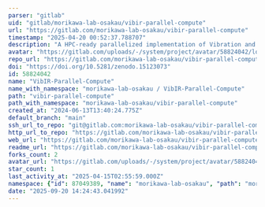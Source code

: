 ```yaml
---
parser: "gitlab"
uid: "gitlab/morikawa-lab-osakau/vibir-parallel-compute"
url: "https://gitlab.com/morikawa-lab-osakau/vibir-parallel-compute"
timestamp: "2025-04-20 00:52:37.788707"
description: "A HPC-ready parallelized implementation of Vibration and Infrared computations from DFT simulations.    https://morikawa-lab-osakau.gitlab.io/vibir-parallel-compute"
avatar: "https://gitlab.com/uploads/-/system/project/avatar/58824042/logo.png"
repo_url: "https://gitlab.com/morikawa-lab-osakau/vibir-parallel-compute"
doi: "https://doi.org/10.5281/zenodo.15123073"
id: 58824042
name: "VibIR-Parallel-Compute"
name_with_namespace: "morikawa-lab-osakau / VibIR-Parallel-Compute"
path: "vibir-parallel-compute"
path_with_namespace: "morikawa-lab-osakau/vibir-parallel-compute"
created_at: "2024-06-13T13:40:24.775Z"
default_branch: "main"
ssh_url_to_repo: "git@gitlab.com:morikawa-lab-osakau/vibir-parallel-compute.git"
http_url_to_repo: "https://gitlab.com/morikawa-lab-osakau/vibir-parallel-compute.git"
web_url: "https://gitlab.com/morikawa-lab-osakau/vibir-parallel-compute"
readme_url: "https://gitlab.com/morikawa-lab-osakau/vibir-parallel-compute/-/blob/main/README.md"
forks_count: 2
avatar_url: "https://gitlab.com/uploads/-/system/project/avatar/58824042/logo.png"
star_count: 1
last_activity_at: "2025-04-15T02:55:59.000Z"
namespace: {"id": 87049389, "name": "morikawa-lab-osakau", "path": "morikawa-lab-osakau", "kind": "group", "full_path": "morikawa-lab-osakau", "parent_id": null, "avatar_url": null, "web_url": "https://gitlab.com/groups/morikawa-lab-osakau"}
date: "2025-09-20 14:24:43.041992"
---
```

